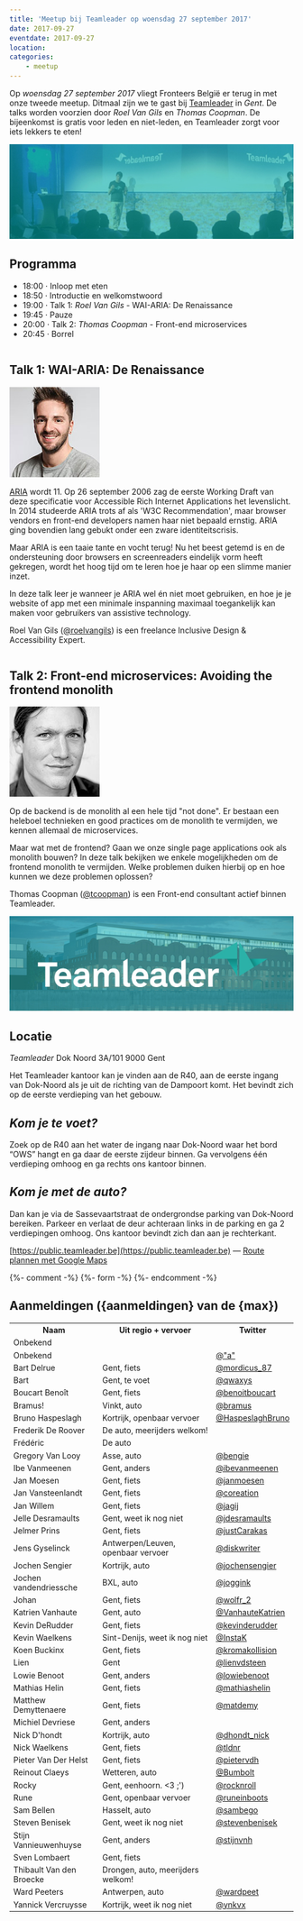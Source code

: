 ```yaml
---
title: 'Meetup bij Teamleader op woensdag 27 september 2017'
date: 2017-09-27
eventdate: 2017-09-27
location:
categories:
    - meetup
---
```


Op _woensdag 27 september 2017_ vliegt Fronteers België er terug in met onze tweede meetup. Ditmaal zijn we te gast bij [Teamleader](https://public.teamleader.be/nl-be/) in _Gent_. De talks worden voorzien door _Roel Van Gils_ en _Thomas Coopman_. De bijeenkomst is gratis voor leden en niet-leden, en Teamleader zorgt voor iets lekkers te eten!

![](/_img/bijeenkomsten/teamleader-top.jpg)

## Programma

-   18:00 · Inloop met eten
-   18:50 · Introductie en welkomstwoord
-   19:00 · Talk 1: _Roel Van Gils_ - WAI-ARIA: De Renaissance
-   19:45 · Pauze
-   20:00 · Talk 2: _Thomas Coopman_ - Front-end microservices
-   20:45 · Borrel

```

```

## Talk 1: WAI-ARIA: De Renaissance

![](/_img/bijeenkomsten/roelvangils.jpg)

[ARIA](https://www.w3.org/WAI/intro/aria) wordt 11. Op 26 september 2006 zag de eerste Working Draft van deze specificatie voor Accessible Rich Internet Applications het levenslicht. In 2014 studeerde ARIA trots af als 'W3C Recommendation', maar browser vendors en front-end developers namen haar niet bepaald ernstig. ARIA ging bovendien lang gebukt onder een zware identiteitscrisis.

Maar ARIA is een taaie tante en vocht terug! Nu het beest getemd is en de ondersteuning door browsers en screenreaders eindelijk vorm heeft gekregen, wordt het hoog tijd om te leren hoe je haar op een slimme manier inzet.

In deze talk leer je wanneer je ARIA wel én niet moet gebruiken, en hoe je je website of app met een minimale inspanning maximaal toegankelijk kan maken voor gebruikers van assistive technology.

Roel Van Gils ([@roelvangils](https://github.com/roelvangils)) is een freelance Inclusive Design & Accessibility Expert.

```

```

## Talk 2: Front-end microservices: Avoiding the frontend monolith

![](/_img/bijeenkomsten/thomascoopman.jpg)

Op de backend is de monolith al een hele tijd "not done". Er bestaan een heleboel technieken en good practices om de monolith te vermijden, we kennen allemaal de microservices.

Maar wat met de frontend? Gaan we onze single page applications ook als monolith bouwen?
In deze talk bekijken we enkele mogelijkheden om de frontend monolith te vermijden. Welke problemen duiken hierbij op en hoe kunnen we deze problemen oplossen?

Thomas Coopman ([@tcoopman](https://github.com/tcoopman)) is een Front-end consultant actief binnen Teamleader.

![](/_img/bijeenkomsten/teamleader.jpg)

## Locatie

_Teamleader_
Dok Noord 3A/101
9000 Gent

Het Teamleader kantoor kan je vinden aan de R40, aan de eerste ingang van Dok-Noord als je uit de richting van de Dampoort komt. Het bevindt zich op de eerste verdieping van het gebouw.

## _Kom je te voet?_

Zoek op de R40 aan het water de ingang naar Dok-Noord waar het bord “OWS” hangt en ga daar de eerste zijdeur binnen. Ga vervolgens één verdieping omhoog en ga rechts ons kantoor binnen.

## _Kom je met de auto?_

Dan kan je via de Sassevaartstraat de ondergrondse parking van Dok-Noord bereiken. Parkeer en verlaat de deur achteraan links in de parking en ga 2 verdiepingen omhoog. Ons kantoor bevindt zich dan aan je rechterkant.

[https://public.teamleader.be](https://public.teamleader.be) — [Route plannen met Google Maps](https://www.google.be/maps/place/Team+Leader+Belgium/@51.065842,3.730843,17z/data=!3m1!4b1!4m5!3m4!1s0x47c3714c8b7ba26b:0xea7545cb4d31b6f3!8m2!3d51.065842!4d3.733037)

{%- comment -%}
{%- form -%}
{%- endcomment -%}

## Aanmeldingen ({aanmeldingen} van de {max})

<table>
<tr>
<th scope="col">Naam</th>
<th scope="col">Uit regio + vervoer</th>
<th scope="col">Twitter</th>
</tr>
<tr>
<td>Onbekend</td>
<td></td>
<td></td>
</tr>
<tr>
<td>Onbekend</td>
<td></td>
<td><a href="https://twitter.com/&quot;a&quot;" rel="nofollow">@&quot;a&quot;</a></td>
</tr>
<tr>
<td>Bart Delrue</td>
<td>Gent, fiets</td>
<td><a href="https://twitter.com/mordicus_87" rel="nofollow">@mordicus_87</a></td>
</tr>
<tr>
<td>Bart</td>
<td>Gent, te voet</td>
<td><a href="https://twitter.com/qwaxys" rel="nofollow">@qwaxys</a></td>
</tr>
<tr>
<td>Boucart Benoît</td>
<td>Gent, fiets</td>
<td><a href="https://twitter.com/benoitboucart" rel="nofollow">@benoitboucart</a></td>
</tr>
<tr>
<td>Bramus!</td>
<td>Vinkt, auto</td>
<td><a href="https://twitter.com/bramus" rel="nofollow">@bramus</a></td>
</tr>
<tr>
<td>Bruno Haspeslagh</td>
<td>Kortrijk, openbaar vervoer</td>
<td><a href="https://twitter.com/HaspeslaghBruno" rel="nofollow">@HaspeslaghBruno</a></td>
</tr>
<tr>
<td>Frederik De Roover</td>
<td>De auto, meerijders welkom!</td>
<td></td>
</tr>
<tr>
<td>Frédéric</td>
<td>De auto</td>
<td></td>
</tr>
<tr>
<td>Gregory Van Looy</td>
<td>Asse, auto</td>
<td><a href="https://twitter.com/bengie" rel="nofollow">@bengie</a></td>
</tr>
<tr>
<td>Ibe Vanmeenen</td>
<td>Gent, anders</td>
<td><a href="https://twitter.com/ibevanmeenen" rel="nofollow">@ibevanmeenen</a></td>
</tr>
<tr>
<td>Jan Moesen</td>
<td>Gent, fiets</td>
<td><a href="https://twitter.com/janmoesen" rel="nofollow">@janmoesen</a></td>
</tr>
<tr>
<td>Jan Vansteenlandt</td>
<td>Gent, fiets</td>
<td><a href="https://twitter.com/coreation" rel="nofollow">@coreation</a></td>
</tr>
<tr>
<td>Jan Willem</td>
<td>Gent, fiets</td>
<td><a href="https://twitter.com/jagij" rel="nofollow">@jagij</a></td>
</tr>
<tr>
<td>Jelle Desramaults</td>
<td>Gent, weet ik nog niet</td>
<td><a href="https://twitter.com/jdesramaults" rel="nofollow">@jdesramaults</a></td>
</tr>
<tr>
<td>Jelmer Prins</td>
<td>Gent, fiets</td>
<td><a href="https://twitter.com/justCarakas" rel="nofollow">@justCarakas</a></td>
</tr>
<tr>
<td>Jens Gyselinck</td>
<td>Antwerpen/Leuven, openbaar vervoer</td>
<td><a href="https://twitter.com/diskwriter" rel="nofollow">@diskwriter</a></td>
</tr>
<tr>
<td>Jochen Sengier</td>
<td>Kortrijk, auto</td>
<td><a href="https://twitter.com/jochensengier" rel="nofollow">@jochensengier</a></td>
</tr>
<tr>
<td>Jochen vandendriessche </td>
<td>BXL, auto</td>
<td><a href="https://twitter.com/joggink" rel="nofollow">@joggink</a></td>
</tr>
<tr>
<td>Johan</td>
<td>Gent, fiets</td>
<td><a href="https://twitter.com/wolfr_2" rel="nofollow">@wolfr_2</a></td>
</tr>
<tr>
<td>Katrien Vanhaute</td>
<td>Gent, auto</td>
<td><a href="https://twitter.com/VanhauteKatrien" rel="nofollow">@VanhauteKatrien</a></td>
</tr>
<tr>
<td>Kevin DeRudder</td>
<td>Gent, fiets</td>
<td><a href="https://twitter.com/kevinderudder" rel="nofollow">@kevinderudder</a></td>
</tr>
<tr>
<td>Kevin Waelkens</td>
<td>Sint-Denijs, weet ik nog niet</td>
<td><a href="https://twitter.com/InstaK" rel="nofollow">@InstaK</a></td>
</tr>
<tr>
<td>Koen Buckinx</td>
<td>Gent, fiets</td>
<td><a href="https://twitter.com/kromakollision" rel="nofollow">@kromakollision</a></td>
</tr>
<tr>
<td>Lien</td>
<td>Gent</td>
<td><a href="https://twitter.com/lienvdsteen" rel="nofollow">@lienvdsteen</a></td>
</tr>
<tr>
<td>Lowie Benoot</td>
<td>Gent, anders</td>
<td><a href="https://twitter.com/lowiebenoot" rel="nofollow">@lowiebenoot</a></td>
</tr>
<tr>
<td>Mathias Helin</td>
<td>Gent, fiets</td>
<td><a href="https://twitter.com/mathiashelin" rel="nofollow">@mathiashelin</a></td>
</tr>
<tr>
<td>Matthew Demyttenaere</td>
<td>Gent, fiets</td>
<td><a href="https://twitter.com/matdemy" rel="nofollow">@matdemy</a></td>
</tr>
<tr>
<td>Michiel Devriese</td>
<td>Gent, anders</td>
<td></td>
</tr>
<tr>
<td>Nick D'hondt</td>
<td>Kortrijk, auto</td>
<td><a href="https://twitter.com/dhondt_nick" rel="nofollow">@dhondt_nick</a></td>
</tr>
<tr>
<td>Nick Waelkens</td>
<td>Gent, fiets</td>
<td><a href="https://twitter.com/tldnr" rel="nofollow">@tldnr</a></td>
</tr>
<tr>
<td>Pieter Van Der Helst</td>
<td>Gent, fiets</td>
<td><a href="https://twitter.com/pietervdh" rel="nofollow">@pietervdh</a></td>
</tr>
<tr>
<td>Reinout Claeys </td>
<td>Wetteren, auto</td>
<td><a href="https://twitter.com/Bumbolt" rel="nofollow">@Bumbolt</a></td>
</tr>
<tr>
<td>Rocky</td>
<td>Gent, eenhoorn. &lt;3 ;')</td>
<td><a href="https://twitter.com/rocknroll" rel="nofollow">@rocknroll</a></td>
</tr>
<tr>
<td>Rune</td>
<td>Gent, openbaar vervoer</td>
<td><a href="https://twitter.com/runeinboots" rel="nofollow">@runeinboots</a></td>
</tr>
<tr>
<td>Sam Bellen</td>
<td>Hasselt, auto</td>
<td><a href="https://twitter.com/sambego" rel="nofollow">@sambego</a></td>
</tr>
<tr>
<td>Steven Benisek</td>
<td>Gent, weet ik nog niet</td>
<td><a href="https://twitter.com/stevenbenisek" rel="nofollow">@stevenbenisek</a></td>
</tr>
<tr>
<td>Stijn Vannieuwenhuyse</td>
<td>Gent, anders</td>
<td><a href="https://twitter.com/stijnvnh" rel="nofollow">@stijnvnh</a></td>
</tr>
<tr>
<td>Sven Lombaert</td>
<td>Gent, fiets</td>
<td></td>
</tr>
<tr>
<td>Thibault Van den Broecke</td>
<td>Drongen, auto, meerijders welkom!</td>
<td></td>
</tr>
<tr>
<td>Ward Peeters</td>
<td>Antwerpen, auto</td>
<td><a href="https://twitter.com/wardpeet" rel="nofollow">@wardpeet</a></td>
</tr>
<tr>
<td>Yannick Vercruysse</td>
<td>Kortrijk, weet ik nog niet</td>
<td><a href="https://twitter.com/ynkvx" rel="nofollow">@ynkvx</a></td>
</tr>
</table>
